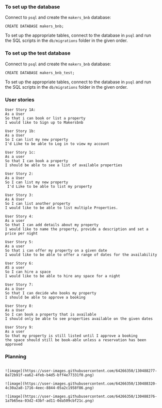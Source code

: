 ### To set up the database

Connect to `psql` and create the `makers_bnb` database:

```
CREATE DATABASE makers_bnb;
```

To set up the appropriate tables, connect to the database in `psql` and run the SQL scripts in the `db/migrations` folder in the given order.

### To set up the test database

Connect to `psql` and create the `makers_bnb` database:

```
CREATE DATABASE makers_bnb_test;
```

To set up the appropriate tables, connect to the database in `psql` and run the SQL scripts in the `db/migrations` folder in the given order.

### User stories
```
User Story 1A: 
As a User
So that i can book or list a property
I would like to Sign up to Makersbnb

User Story 1b:
As a User
So I can list my new property
I'd Like to be able to Log in to view my account

User Story 1c:
As a user
So that I can book a property
I should be able to see a list of available properties

User Story 2: 
As a User 
So I can list my new property
 I'd Like to be able to list my property

User Story 3:
As A User
So I can list another property
I would like to be able to list multiple Properties.

User Story 4:
As a user
So that I can add details about my property
I would like to name the property, provide a description and set a price per night

User Story 5:
As a user
So that i can offer my property on a given date
I would like to be able to offer a range of dates for the availability

User Story 6:
AS a user
So I can hire a space
I would like to be able to hire any space for a night

User Story 7:
As a User
So that I can decide who books my property
I should be able to approve a booking

User Story 8:
As a User
So I can book a property that is available
I should only be able to see properties available on the given dates

User Story 9:
As a user
So that my property is still listed until I approve a booking
the space should still be book-able unless a reservation has been approved
```

### Planning

```

![image](https://user-images.githubusercontent.com/64266350/130488277-8a72b91f-ea62-4feb-b4d5-bff4e77331f0.png)

![image](https://user-images.githubusercontent.com/64266350/130488320-4c30a2a8-1716-4eec-8844-05a2c1958f86.png)

![image](https://user-images.githubusercontent.com/64266350/130488376-1a7b65ea-03d2-43bf-ad11-0da509cbf21c.png)


